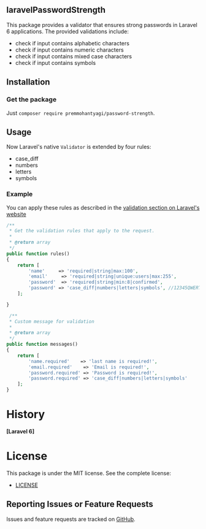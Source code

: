 ## laravelPasswordStrength
This package provides a validator that ensures strong passwords in Laravel 6 applications.
The provided validations include:

- check if input contains alphabetic characters
- check if input contains numeric characters
- check if input contains mixed case characters
- check if input contains symbols

## Installation
### Get the package
Just ```composer require premmohantyagi/password-strength```.


## Usage
Now Laravel's native `Validator` is extended by four rules:

- case_diff
- numbers
- letters
- symbols

### Example
You can apply these rules as described in the [validation section on Laravel's website](http://laravel.com/docs/validation)

```php
/**
 * Get the validation rules that apply to the request.
 *
 * @return array
 */
public function rules()
{
    return [
        'name'     => 'required|string|max:100',
        'email'     => 'required|string|unique:users|max:255',
        'password'  => 'required|string|min:8|confirmed',            
        'password' => 'case_diff|numbers|letters|symbols', //12345QWERTqwert@        
    ];

}

 /**
 * Custom message for validation
 *
 * @return array
 */
public function messages()
{
    return [
        'name.required'    => 'last name is required!',
        'email.required'    => 'Email is required!',
        'password.required' => 'Password is required!',           
        'password.required' => 'case_diff|numbers|letters|symbols'
    ];
}

```


# History
**[Laravel 6]**


# License

This package is under the MIT license. See the complete license:
- [LICENSE](https://github.com/premmohantyagi/laravelPasswordStrength/LICENSE)


## Reporting Issues or Feature Requests
Issues and feature requests are tracked on [GitHub](https://github.com/premmohantyagi/laravelPasswordStrength/issues).
